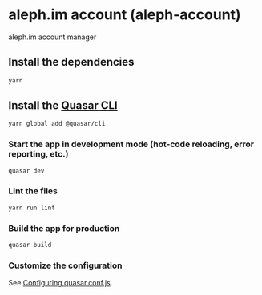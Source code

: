 # aleph.im account (aleph-account)

aleph.im account manager

## Install the dependencies
```bash
yarn
```

## Install the [Quasar CLI](https://quasar.dev/quasar-cli/installation)

```bash
yarn global add @quasar/cli
```

### Start the app in development mode (hot-code reloading, error reporting, etc.)
```bash
quasar dev
```

### Lint the files
```bash
yarn run lint
```

### Build the app for production
```bash
quasar build
```

### Customize the configuration
See [Configuring quasar.conf.js](https://quasar.dev/quasar-cli/quasar-conf-js).
